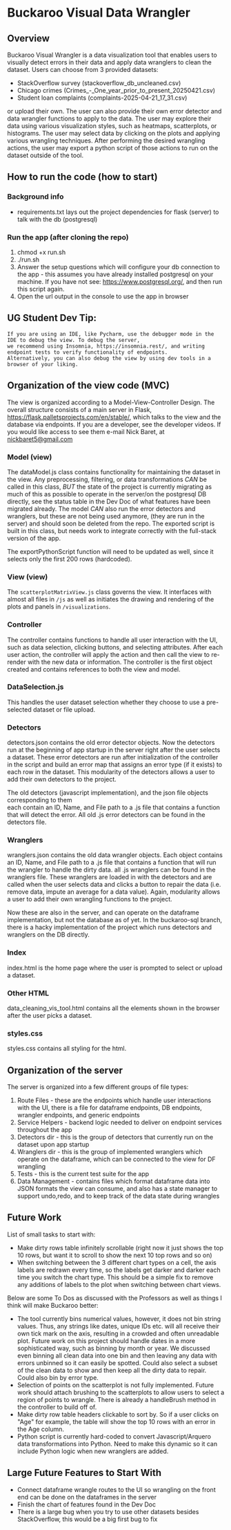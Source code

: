 # Buckaroo Visual Data Wrangler

## Overview
Buckaroo Visual Wrangler is a data visualization tool that enables users to visually detect errors in their data and apply data wranglers to clean the dataset. Users can choose from 3 provided datasets:
- StackOverflow survey (stackoverflow_db_uncleaned.csv)
- Chicago crimes (Crimes_-_One_year_prior_to_present_20250421.csv)
- Student loan complaints (complaints-2025-04-21_17_31.csv)

or upload their own. The user can also provide their own error detector and data wrangler functions to apply to the data. The user may explore their data using various visualization styles, such as heatmaps, scatterplots, or histograms. The user may select data by clicking on the plots and applying various wrangling techniques. After performing the desired wrangling actions, the user may export a python script of those actions to run on the dataset outside of the tool.

## How to run the code (how to start)

### Background info
- requirements.txt lays out the project dependencies for flask (server) to talk with the db (postgresql)

### Run the app (after cloning the repo)

1. chmod +x run.sh
2. ./run.sh
3. Answer the setup questions which will configure your db connection to the app - this assumes you have
    already installed postgresql on your machine. If you have not see: https://www.postgresql.org/, and then run this script again.
4. Open the url output in the console to use the app in browser 

## UG Student Dev Tip:
    If you are using an IDE, like Pycharm, use the debugger mode in the IDE to debug the view. To debug the server, 
    we recommend using Insomnia, https://insomnia.rest/, and writing endpoint tests to verify functionality of endpoints.
    Alternatively, you can also debug the view by using dev tools in a browser of your liking.

## Organization of the view code (MVC)
The view is organized according to a Model-View-Controller Design.
The overall structure consists of a main server in Flask, https://flask.palletsprojects.com/en/stable/,
which talks to the view and the database via endpoints. If you are a developer, see the developer videos. If you would
like access to see them e-mail Nick Baret, at nickbaret5@gmail.com

### Model (view)
The dataModel.js class contains functionality for maintaining the dataset in the view. Any preprocessing, filtering, or data transformations _CAN_ be called in this class, _BUT_ the state of the project is currently migrating as much
of this as possible to operate in the server/on the postgresql DB directly, see the status table in the Dev Doc of what features have been migrated already. The model _CAN_ also run the error detectors and wranglers, but these are not being used anymore, (they are run in the server) and should soon be deleted from the repo.
The exported script is built in this class, but needs work to integrate correctly with the full-stack version of the app.

The exportPythonScript function will need to be updated as well, since it selects only the first 200 rows (hardcoded).

### View (view)
The `scatterplotMatrixView.js` class governs the view. It interfaces with almost all files in `/js` 
as well as initiates the drawing and rendering of the plots and panels in `/visualizations`.

### Controller
The controller contains functions to handle all user interaction with the UI, such as data selection, clicking buttons, and selecting attributes. After each user action, the controller will apply the action and then call the view to re-render with the new data or information. The controller is the first object created and contains references to both the view and model.

### DataSelection.js
This handles the user dataset selection whether they choose to use a pre-selected dataset or file upload. 

### Detectors
detectors.json contains the old error detector objects. Now the detectors run at the beginning of app startup in the server
right after the user selects a dataset. These error detectors are run after initialization of the controller in the script and build an error map that assigns an error type (if it exists) to each row in the dataset. 
This modularity of the detectors allows a user to add their own detectors to the project.

The old detectors (javascript implementation), and the json file objects corresponding to them  
each contain an ID, Name, and File path to a .js file that contains a function that will detect the error. 
All old .js error detectors can be found in the detectors file. 


### Wranglers
wranglers.json contains the old data wrangler objects. 
Each object contains an ID, Name, and File path to a .js file that contains a function that will run the wrangler to handle the dirty data. all .js wranglers can be found in the wranglers file. 
These wranglers are loaded in with the detectors and are called when the user selects data and clicks a button to repair the data (i.e. remove data, impute an average for a data value). 
Again, modularity allows a user to add their own wrangling functions to the project.

Now these are also in the server, and can operate on the dataframe implementation, but not the database as of yet. In the 
buckaroo-sql branch, there is a hacky implementation of the project which runs detectors and wranglers on the DB directly.

### Index
index.html is the home page where the user is prompted to select or upload a dataset.

### Other HTML
data_cleaning_vis_tool.html contains all the elements shown in the browser after the user picks a dataset.

### styles.css
styles.css contains all styling for the html.

## Organization of the server
The server is organized into a few different groups of file types:
1. Route Files - these are the endpoints which handle user interactions with the UI, there is a file for dataframe endpoints, DB endpoints, wrangler endpoints, and generic endpoints
2. Service Helpers - backend logic needed to deliver on endpoint services throughout the app
3. Detectors dir - this is the group of detectors that currently run on the dataset upon app startup
4. Wranglers dir - this is the group of implemented wranglers which operate on the dataframe, which can be connected to the view for DF wrangling
5. Tests - this is the current test suite for the app
6. Data Management - contains files which format dataframe data into JSON formats the view can consume, and also has a state manager to support undo,redo, and to keep track of the data state during wrangles


## Future Work
List of small tasks to start with: 
- Make dirty rows table infinitely scrollable (right now it just shows the top 10 rows, but want it to scroll to show the next 10 top rows and so on)
- When switching between the 3 different chart types on a cell, the axis labels are redrawn every time, so the labels get darker and darker each time you switch the chart type. This should be a simple fix to remove any additions of labels to the plot when switching between chart views.

Below are some To Dos as discussed with the Professors as well as things I think will make Buckaroo better:
- The tool currently bins numerical values, however, it does not bin string values. Thus, any strings like dates, unique IDs etc. will all receive their own tick mark on the axis, resulting in a crowded and often unreadable plot. Future work on this project should handle dates in a more sophisticated way, such as binning by month or year. We discussed even binning all clean data into one bin and then leaving any data with errors unbinned so it can easily be spotted. Could also select a subset of the clean data to show and then keep all the dirty data to repair. Could also bin by error type. 
- Selection of points on the scatterplot is not fully implemented. Future work should attach brushing to the scatterplots to allow users to select a region of points to wrangle. There is already a handleBrush method in the controller to build off of.
- Make dirty row table headers clickable to sort by. So if a user clicks on "Age" for example, the table will show the top 10 rows with an error in the Age column.
- Python script is currently hard-coded to convert Javascript/Arquero data transformations into Python. Need to make this dynamic so it can include Python logic when new wranglers are added.

## Large Future Features to Start With
- Connect dataframe wrangle routes to the UI so wrangling on the front end can be done on the dataframes in the server
- Finish the chart of features found in the Dev Doc
- There is a large bug when you try to use other datasets besides StackOverflow, this would be a big first bug to fix
